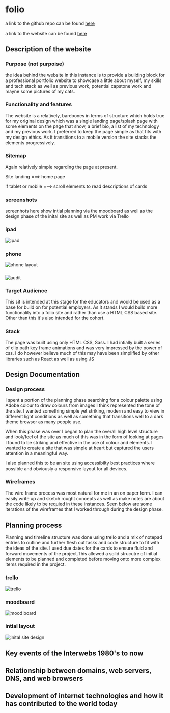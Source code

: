 # folio 

a link to the github repo can be found [here](https://github.com/raphaCA/folio)

a link to the website can be found [here](https://raphaca.github.io/folio/)

## Description of the website

### Purpose (not purpoise)
the idea behind the website in this instance is to provide a building block for a professional portfolio website to showcase a little about myself, my skills and tech stack as well as previous work, potential capstone work and mayne some pictures of my cats.

### Functionality and features
The website is a relatively, barebones in terms of structure which holds true for my original design which was a single landing page/splash page with some elements on the page that show, a brief bio, a list of my technology and my previous work. I preferred to keep the page simple as that fits with my design ethics. As it transitions to a mobile version the site stacks the elements progressively. 

### Sitemap
Again relatively simple regarding the page at present. 

Site landing ===> home page

if tablet or mobile ===> scroll elements to read descriptions of cards

### screenshots
 screenhots here show intial planning via the moodboard as well as the design phase of the inital site as well as PM work via Trello

 ### ipad

![ipad](https://github.com/raphaCA/folio/blob/master/documents/ipad.PNG)

### phone
![phone layout](https://github.com/raphaCA/folio/blob/master/documents/phone.PNG)

### 
![audit](https://github.com/raphaCA/folio/blob/master/documents/audit%20score.PNG)

### Target Audience 
This sit is intended at this stage for the educators and would be used as a base for build on for potential employers. As it stands I would build more functionality into a folio site and rather than use a HTML CSS based site. Other than this it's also intended for the cohort. 

### Stack
The page was built using only HTML CSS, Sass. I had intially built a series of clip path key frame animations and was very impressed by the power of css. I do however believe much of this may have been simplified by other libraries such as React as well as using JS

## Design Documentation

### Design process
I spent a portion of the planning phase searching for a colour palette using Adobe colour to draw colours from images I think represented the tone of the site. I wanted something simple yet striking, modern and easy to view in different light conditions as well as something that transitions well to a dark theme browser as many people use. 

When this phase was over I began to plan the overall high level structure and look/feel of the site as much of this was in the form of looking at pages I found to be striking and effective in the use of colour and elements. I wanted to create a site that was simple at heart but captured the users attention in a meaningful way.

I also planned this to be an site using accessibilty best practices where possible and obviously a responsive layout for all devices. 

### Wireframes
The wire frame process was most natural for me in an on paper form. I can easily write up and sketch rought concepts as well as make notes are about the code likely to be requied in these instances. Seen below are some iterations of the wireframes that I worked through during the design phase. 


## Planning process
Planning and timeline structure was done using trello and a mix of notepad entries to outline and further flesh out tasks and code structure to fit with the ideas of the site. I used due dates for the cards to ensure fluid and forward movements of the project.This allowed a solid strucutre of initial elements to be planned and completed before moving onto more complex items required in the project. 

### trello
![trello](https://github.com/raphaCA/folio/blob/master/documents/trello.jpg) 

### moodboard
![mood board](https://github.com/raphaCA/folio/blob/master/documents/moodboard.png)

### intial layout
![inital site design](https://github.com/raphaCA/folio/blob/master/documents/initial%20site%20plan.jpg)


## Key events of the Interwebs 1980's to now 

## Relationship between domains, web servers, DNS, and web browsers

## Development of internet technologies and how it has contributed to the world today






